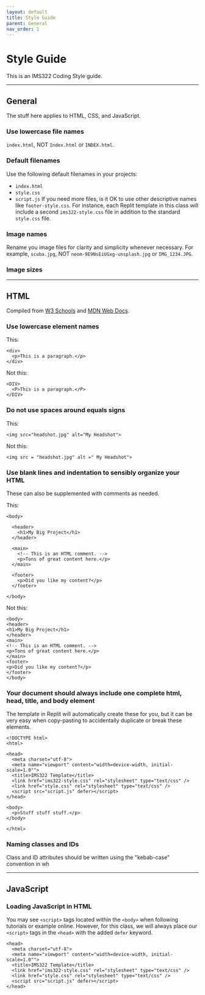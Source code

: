 ```yaml
---
layout: default
title: Style Guide
parent: General
nav_order: 1
---
```


# Style Guide

This is an IMS322 Coding Style guide.

---
## General

The stuff here applies to HTML, CSS, and JavaScript.


### Use lowercase file names
`index.html`, NOT `Index.html` or `INDEX.html`.


### Default filenames
Use the following default filenames in your projects:
- `index.html`
- `style.css`
- `script.js`
If you need more files, is it OK to use other descriptive names like `footer-style.css`. For instance, each Replit template in this class will include a second `ims322-style.css` file in addition to the standard `style.css` file.


### Image names
Rename you image files for clarity and simplicity whenever necessary. For example, `scuba.jpg`, NOT `neom-9E9NsEiUGxg-unsplash.jpg` or `IMG_1234.JPG`.


### Image sizes

---
## HTML
Compiled from [W3 Schools](https://www.w3schools.com/html/html5_syntax.asp) and [MDN Web Docs](https://developer.mozilla.org/en-US/docs/MDN/Writing_guidelines/Writing_style_guide/Code_style_guide/HTML).


### Use lowercase element names

This:
```
<div>
  <p>This is a paragraph.</p>
</div>
```
Not this:
```
<DIV>
  <P>This is a paragraph.</P>
</DIV>
```


### Do not use spaces around equals signs
This:
```
<img src="headshot.jpg" alt="My Headshot">
```
Not this:
```
<img src = "headshot.jpg" alt =" My Headshot">
```


### Use blank lines and indentation to sensibly organize your HTML
These can also be supplemented with comments as needed.

This:
```
<body>

  <header>
	<h1>My Big Project</h1>
  </header>

  <main>
	<!-- This is an HTML comment. -->
	<p>Tons of great content here.</p>
  </main>

  <footer>
    <p>Did you like my content?</p>
  </footer>

</body>
```

Not this:
```
<body>
<header>
<h1>My Big Project</h1>
</header>
<main>
<!-- This is an HTML comment. -->
<p>Tons of great content here.</p>
</main>
<footer>
<p>Did you like my content?</p>
</footer>
</body>
```


### Your document should always include one complete html, head, title, and body element
The template in Replit will automatically create these for you, but it can be very easy when copy-pasting to accidentally duplicate or break these elements.
```
<!DOCTYPE html>
<html>

<head>
  <meta charset="utf-8">
  <meta name="viewport" content="width=device-width, initial-scale=1.0"">
  <title>IMS322 Template</title>
  <link href="ims322-style.css" rel="stylesheet" type="text/css" />
  <link href="style.css" rel="stylesheet" type="text/css" />
  <script src="script.js" defer></script>
</head>

<body>
  <p>Stuff stuff stuff.</p>
</body>

</html>
```


### Naming classes and IDs
Class and ID attributes should be written using the "kebab-case" convention in wh

---
## JavaScript



### Loading JavaScript in HTML
You may see `<script>` tags located within the `<body>` when following tutorials or example online. However, for this class, we will always place our `<script>` tags in the `<head>` with the added `defer` keyword.
```
<head>
  <meta charset="utf-8">
  <meta name="viewport" content="width=device-width, initial-scale=1.0"">
  <title>IMS322 Template</title>
  <link href="ims322-style.css" rel="stylesheet" type="text/css" />
  <link href="style.css" rel="stylesheet" type="text/css" />
  <script src="script.js" defer></script>
</head>
```